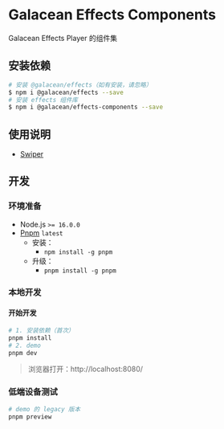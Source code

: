 # Galacean Effects Components

Galacean Effects Player 的组件集

## 安装依赖

``` bash
# 安装 @galacean/effects（如有安装，请忽略）
$ npm i @galacean/effects --save
# 安装 effects 组件库
$ npm i @galacean/effects-components --save
```

## 使用说明

- [Swiper](https://code.alipay.com/vvfx/mars-components/blob/master/components/swiper/index.md)

## 开发

### 环境准备

- Node.js `>= 16.0.0`
- [Pnpm](https://pnpm.io/)  `latest`
  - 安装：
    - `npm install -g pnpm`
  - 升级：
    - `pnpm install -g pnpm`

### 本地开发

#### 开始开发

``` bash
# 1. 安装依赖（首次）
pnpm install
# 2. demo
pnpm dev
```

> 浏览器打开：http://localhost:8080/

### 低端设备测试

``` bash
# demo 的 legacy 版本
pnpm preview
```
